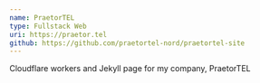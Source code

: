 ```yaml
---
name: PraetorTEL
type: Fullstack Web
uri: https://praetor.tel
github: https://github.com/praetortel-nord/praetortel-site
---
```

Cloudflare workers and Jekyll page for my company, PraetorTEL